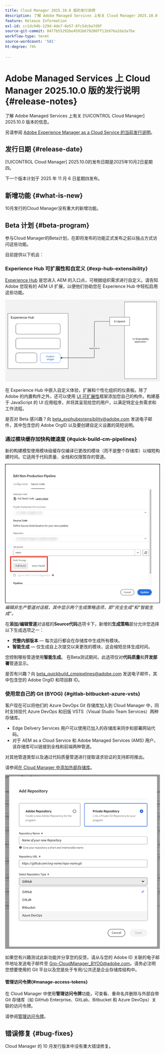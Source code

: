 ```yaml
---
title: Cloud Manager 2025.10.0 版的发行说明
description: 了解 Adobe Managed Services 上有关 Cloud Manager 2025.10.0 版本的信息。
feature: Release Information
exl-id: cc1dc94b-129d-4de7-8e57-8fc5dcba7d9f
source-git-commit: 8477b55292be4591b679200ff11b976a2da3a7be
workflow-type: tm+mt
source-wordcount: '581'
ht-degree: 74%

---
```


# Adobe Managed Services 上 Cloud Manager 2025.10.0 版的发行说明 {#release-notes}

<!-- RELEASE WIKI  https://wiki.corp.adobe.com/display/DMSArchitecture/Cloud+Manager+2025.04.0+Release -->

了解 Adobe Managed Services 上有关 [!UICONTROL Cloud Manager] 2025.10.0 版本的信息。

另请参阅 [Adobe Experience Manager as a Cloud Service 的当前发行说明](https://experienceleague.adobe.com/zh-hans/docs/experience-manager-cloud-service/content/release-notes/home)。

## 发行日期 {#release-date}

[!UICONTROL Cloud Manager] 2025.10.0的发布日期是2025年10月2日星期四。

<!-- There are no significant new features or bug fixes in the May Cloud Manager release. -->

下一个版本计划于 2025 年 11 月 6 日星期四发布。

<!-- SAVE FOR FUTURE POSSIBLE USE There are no significant new features or bug fixes in the May Cloud Manager release. -->

## 新增功能 {#what-is-new}

10月发行的Cloud Manager没有重大的新增功能。


## Beta 计划 {#beta-program}

参与Cloud Manager的Beta计划，在即将发布的功能正式发布之前以独占方式访问这些功能。

目前提供以下机会：

### Experience Hub 可扩展性和自定义 {#exp-hub-extensibility}

[Experience Hub](https://experienceleague.adobe.com/zh-hans/docs/experience-manager-65/content/experience-hub/experience-hub) 是您进入 AEM 的入口点，可根据组织需求进行自定义。请告知 Adobe 您现有的 AEM UI 扩展，以便他们协助您在 Experience Hub 中轻松启用这些功能。

![Experience Hub 可扩展性和自定义工作流程示意图](/help/release-notes/assets/experience-hub-extensibility-customization.png)

在 Experience Hub 中嵌入自定义体验，扩展和个性化组织的仪表板。除了 Adobe 的内置构件之外，还可以使用 [UI 可扩展性](https://developer.adobe.com/uix/docs/)框架添加您自己的构件。构建基于 JavaScript 的 UI 应用程序，并将其呈现给您的用户，以满足特定业务需求和工作流程。

是否对 Beta 感兴趣？向 [beta_exphubextensibility@adobe.com](mailto:beta_exphubextensibility@adobe.com) 发送电子邮件，其中包含您的 Adobe OrgID 以及要创建自定义设置的简短说明。

### 通过模块缓存加快构建速度 {#quick-build-cm-pipelines}

新的构建模型使用模块级缓存仅编译已更改的模块（而不是整个存储库）以缩短构建时间。它适用于代码质量、全栈和仅限暂存的管道。

![编辑非生产管道对话框，其中显示两个生成策略选项，即“完全生成”和“智能生成”](/help/release-notes/assets/non-production-pipeline-edit.png) *编辑非生产管道对话框，其中显示两个生成策略选项，即“完全生成”和“智能生成”。*

在&#x200B;**添加/编辑管道**&#x200B;对话框的&#x200B;**Source代码**&#x200B;选项卡下，新增的&#x200B;**生成策略**&#x200B;部分允许您选择以下生成选项之一：

* **完整内部版本** — 每次运行都会在存储库中生成所有模块。
* **智能生成** — 仅生成自上次提交以来更改的模块，这会缩短总体生成时间。

您控制哪些管道使用&#x200B;**智能生成**。 在Beta测试期间，此选项仅对&#x200B;**代码质量**&#x200B;和&#x200B;**开发部署**&#x200B;管道显示。

是否有兴趣？向 [beta_quickbuild_cmpipelines@adobe.com](mailto:beta_quickbuild_cmpipelines@adobe.com) 发送电子邮件，其中包含您的 Adobe OrgID 和项目群 ID。

<!-- You can deactivate incremental builds at the pipeline level by setting the property `CM_BUILD_DISABLE_MODULE_CACHING` to `true` (effective during the `BUILD` step). For how to add pipeline variables, see [Pipeline variables](/help/getting-started/build-environment.md#pipeline-variables). -->


### 使用您自己的 Git (BYOG) {#gitlab-bitbucket-azure-vsts}

<!-- BOTH CS & AMS -->

客户现在可以将他们的 Azure DevOps Git 存储库加入到 Cloud Manager 中，同时支持现代 Azure DevOps 和旧版 VSTS（Visual Studio Team Services）两种存储库。

* Edge Delivery Services 用户可以使用已加入的存储库来同步和部署网站代码。
* 对于 AEM as a Cloud Service 和 Adobe Managed Services (AMS) 用户，该存储库可以链接到全栈和前端两种管道。

对其他管道类型以及通过代码质量管道进行提取请求验证的支持即将推出。

请参阅[在 Cloud Manager 中添加外部存储库](/help/managing-code/external-repositories.md)。

![添加“存储库”对话框](/help/release-notes/assets/azure-repo.png)

如果您有兴趣测试此新功能并分享您的反馈，请从与您的 Adobe ID 关联的电子邮件地址发送电子邮件至 [Grp-CloudManager_BYOG@adobe.com](mailto:grp-cloudmanager_byog@adobe.com)。请务必注明您想要使用的 Git 平台以及您是处于专用/公共还是企业存储库结构中。

#### 管理访问令牌{#manage-access-tokens}

在 Cloud Manager 中使用&#x200B;**管理访问令牌**&#x200B;功能，可查看、重命名并删除与外部自带 Git 存储库（如 GitHub Enterprise、GitLab、Bitbucket 和 Azure DevOps）关联的访问令牌。

请参阅[管理访问令牌](/help/managing-code/manage-access-tokens.md)。

<!-- If you are interested in testing this new feature and sharing your feedback, send an email to [Grp-CloudManager_BYOG@adobe.com](mailto:grp-cloudmanager_byog@adobe.com) from your email address associated with your Adobe ID. -->

## 错误修复 {#bug-fixes}

Cloud Manager 的 10 月发行版本中没有重大错误修复。

<!--
Known Issues {#known-issues}

* A -->
